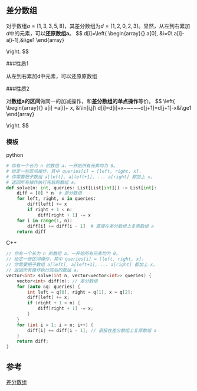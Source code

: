 ## 差分数组

对于数组$a = [1,3,3,5,8]$，其差分数组为$d = [1, 2, 0, 2, 3]$。显然，从左到右累加$d$中的元素，可以**还原数组a**。
$$
d[i]=\left\{
\begin{array}{}
	a[0], 		&i=0\\
	a[i]-a[i-1],&i\ge1
\end{array}

\right.
$$

###性质1

从左到右累加d中元素，可以还原原数组

###性质2

对**数组a的区间**做同一的加减操作，和**差分数组的单点操作**等价。
$$
\left\{
\begin{array}{}
	a[i] =a[i]+ x, 		&i\in[i,j]\\
	d[i]=d[i]+x~~~~~d[j+1]=d[j+1]-x&i\ge1
\end{array}

\right.
$$

### 模板

python

```python
# 你有一个长为 n 的数组 a，一开始所有元素均为 0。
# 给定一些区间操作，其中 queries[i] = [left, right, x]，
# 你需要把子数组 a[left], a[left+1], ... a[right] 都加上 x。
# 返回所有操作执行完后的数组 a。
def solve(n: int, queries: List[List[int]]) -> List[int]:
    diff = [0] * n  # 差分数组
    for left, right, x in queries:
        diff[left] += x
        if right + 1 < n:
            diff[right + 1] -= x
    for i in range(1, n):
        diff[i] += diff[i - 1]  # 直接在差分数组上复原数组 a
    return diff
```



C++

```C++
// 你有一个长为 n 的数组 a，一开始所有元素均为 0。
// 给定一些区间操作，其中 queries[i] = [left, right, x]，
// 你需要把子数组 a[left], a[left+1], ... a[right] 都加上 x。
// 返回所有操作执行完后的数组 a。
vector<int> solve(int n, vector<vector<int>> queries) {
    vector<int> diff(n); // 差分数组
    for (auto &q: queries) {
        int left = q[0], right = q[1], x = q[2];
        diff[left] += x;
        if (right + 1 < n) {
            diff[right + 1] -= x;
        }
    }
    for (int i = 1; i < n; i++) {
        diff[i] += diff[i - 1]; // 直接在差分数组上复原数组 a
    }
    return diff;
}
```



## 参考

[差分数组](https://leetcode.cn/circle/discuss/FfMCgb/)
